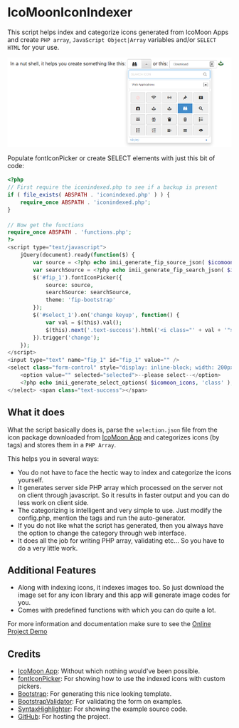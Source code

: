 IcoMoonIconIndexer
==================

This script helps index and categorize icons generated from IcoMoon Apps and create `PHP array`, `JavaScript Object|Array` variables and/or `SELECT HTML` for your use.

![Script Output IcoMoonIconIndexer](/images/output-github.png)

Populate fontIconPicker or create SELECT elements with just this bit of code:

```php
<?php
// First require the iconindexed.php to see if a backup is present
if ( file_exists( ABSPATH . 'iconindexed.php' ) ) {
    require_once ABSPATH . 'iconindexed.php';
}

// Now get the functions
require_once ABSPATH . 'functions.php';
?>
<script type="text/javascript">
    jQuery(document).ready(function($) {
        var source = <?php echo imii_generate_fip_source_json( $icomoon_icons, 'class' ); ?>;
        var searchSource = <?php echo imii_generate_fip_search_json( $icomoon_icons ); ?>;
        $('#fip_1').fontIconPicker({
            source: source,
            searchSource: searchSource,
            theme: 'fip-bootstrap'
        });
        $('#select_1').on('change keyup', function() {
            var val = $(this).val();
            $(this).next('.text-success').html('<i class="' + val + '"></i>');
        }).trigger('change');
    });
</script>
<input type="text" name="fip_1" id="fip_1" value="" />
<select class="form-control" style="display: inline-block; width: 200px;" name="select_1" id="select_1">
    <option value="" selected="selected">--please select--</option>
    <?php echo imii_generate_select_options( $icomoon_icons, 'class' ); ?>
</select> <span class="text-success"></span>
```
What it does
----------------
What the script basically does is, parse the `selection.json` file from the icon package downloaded from [IcoMoon App](http://icomoon.io/) and categorizes icons (by tags) and stores them in a `PHP Array`.

This helps you in several ways:

* You do not have to face the hectic way to index and categorize the icons yourself.
* It generates server side PHP array which processed on the server not on client through javascript. So it results in faster output and you can do less work on client side.
* The categorizing is intelligent and very simple to use. Just modify the config.php, mention the tags and run the auto-generator.
* If you do not like what the script has generated, then you always have the option to change the category through web interface.
* It does all the job for writing PHP array, validating etc... So you have to do a very little work.

Additional Features
-------------------
* Along with indexing icons, it indexes images too. So just download the image set for any icon library and this app will generate image codes for you.
* Comes with predefined functions with which you can do quite a lot.

For more information and documentation make sure to see the [Online Project Demo](http://projects.ipanelthemes.com/IcoMoonIconIndexer/)

Credits
-------
* [IcoMoon App](http://icomoon.io/): Without which nothing would've been possible.
* [fontIconPicker](https://github.com/micc83/fontIconPicker): For showing how to use the indexed icons with custom pickers.
* [Bootstrap](http://getbootstrap.com/): For generating this nice looking template.
* [BootstrapValidator](http://bootstrapvalidator.com/): For validating the form on examples.
* [SyntaxHighlighter](http://alexgorbatchev.com/SyntaxHighlighter/): For showing the example source code.
* [GitHub](https://github.com/swashata/IcoMoonIconIndexer): For hosting the project.
